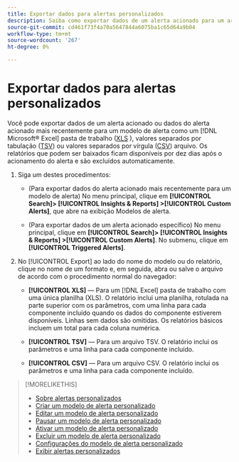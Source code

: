 ```yaml
---
title: Exportar dados para alertas personalizados
description: Saiba como exportar dados de um alerta acionado para um arquivo.
source-git-commit: cd461f73f4a70a5647844a6075ba1c65d64a9b04
workflow-type: tm+mt
source-wordcount: '267'
ht-degree: 0%

---
```


# Exportar dados para alertas personalizados

Você pode exportar dados de um alerta acionado ou dados do alerta acionado mais recentemente para um modelo de alerta como um [!DNL Microsoft® Excel] pasta de trabalho ([XLS](/help/search-social-commerce/glossary.md#w-x) ), valores separados por tabulação ([TSV](/help/search-social-commerce/glossary.md#s-t)) ou valores separados por vírgula ([CSV](/help/search-social-commerce/glossary.md#c-d)) arquivo. Os relatórios que podem ser baixados ficam disponíveis por dez dias após o acionamento do alerta e são excluídos automaticamente.

1. Siga um destes procedimentos:

   * (Para exportar dados do alerta acionado mais recentemente para um modelo de alerta) No menu principal, clique em **[!UICONTROL Search]> [!UICONTROL Insights & Reports] >[!UICONTROL Custom Alerts]**, que abre na exibição Modelos de alerta.

   * (Para exportar dados de um alerta acionado específico) No menu principal, clique em **[!UICONTROL Search]> [!UICONTROL Insights & Reports] >[!UICONTROL Custom Alerts]**. No submenu, clique em **[!UICONTROL Triggered Alerts]**.

1. No [!UICONTROL Export] ao lado do nome do modelo ou do relatório, clique no nome de um formato e, em seguida, abra ou salve o arquivo de acordo com o procedimento normal do navegador:

   * **[!UICONTROL XLS]** — Para um [!DNL Excel] pasta de trabalho com uma única planilha (XLS). O relatório inclui uma planilha, rotulada na parte superior com os parâmetros, com uma linha para cada componente incluído quando os dados do componente estiverem disponíveis. Linhas sem dados são omitidas. Os relatórios básicos incluem um total para cada coluna numérica.

   * **[!UICONTROL TSV]** — Para um arquivo TSV. O relatório inclui os parâmetros e uma linha para cada componente incluído.

   * **[!UICONTROL CSV]** — Para um arquivo CSV. O relatório inclui os parâmetros e uma linha para cada componente incluído.

>[!MORELIKETHIS]
>
>* [Sobre alertas personalizados](alert-about.md)
>* [Criar um modelo de alerta personalizado](alert-template-create.md)
>* [Editar um modelo de alerta personalizado](alert-template-edit.md)
>* [Pausar um modelo de alerta personalizado](alert-template-pause.md)
>* [Ativar um modelo de alerta personalizado](alert-template-activate.md)
>* [Excluir um modelo de alerta personalizado](alert-template-delete.md)
>* [Configurações do modelo de alerta personalizado](alert-template-settings.md)
>* [Exibir alertas personalizados](alert-view.md)

